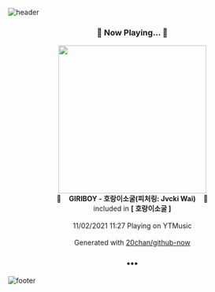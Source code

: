 ![header](https://capsule-render.vercel.app/api?type=wave&height=170&section=header&text=Hi.%20I'm%20SHIFT&fontColor=090707&fontAlignX=45&fontAlignY=65&fontSize=100)

<h3 align="center">🎵 Now Playing... 🎵</h3>
<p align="center">
  <a href="https://music.youtube.com/watch?v=xmXHQUAWLA8">
    <img width="300" src="https://lh3.googleusercontent.com/oUgdeF9lksntXEb6C_vhZ5NPC57uubX8F-4I6GWXqG2v6bQ1yMu5OdfPf_2esaCHRqetLrNtF_L4uLY">
  </a>
  <br>
  🎵&nbsp&nbsp&nbsp <b>GIRIBOY - 호랑이소굴(피처링: Jvcki Wai)</b> &nbsp&nbsp&nbsp🎵
  <br>
  included in <b>[ 호랑이소굴 ]</b>
  
  <br />
  <br />
  11/02/2021 11:27 Playing on YTMusic
  <br />
  <br />
  Generated with <a href="https://github.com/20chan/github-now">20chan/github-now</a>
</p>

<h3 align="center">•••</h3>

![footer](https://capsule-render.vercel.app/api?type=wave&height=150&section=footer)
